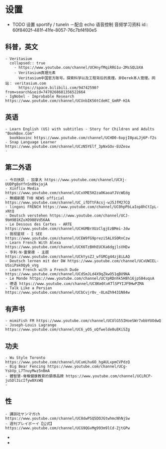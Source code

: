 # 设置
- TODO 设置 sportify / tuneIn －配合 echo 语音控制 音频学习资料
  id:: 60f8402f-481f-41fe-8057-76c7bf4f80e5
## 科普，英文
	- Veritasium
	  collapsed:: true
		- https://www.youtube.com/channel/UCHnyfMqiRRG1u-2MsSQLbXA
		- Veritasium真理元素
		  Veritasium中国官方账号。探索科学以及工程背后的真理。非Derek本人管理。网站： veritasium.com
		  https://space.bilibili.com/94742590?from=search&seid=7470268681356522664
	- IgNobel - Improbable Research https://www.youtube.com/channel/UCUnbIK56tCdeKC_GmRP-H2A
## 英语
	- Learn English (US) with subtitles - Story for Children and Adults "BookBox.Com"
	  bookboxinc https://www.youtube.com/channel/UCHD0-6opjI0paLJj6P-f2s
	- Snap Language Learner https://www.youtube.com/channel/UCzN5YElf_3pNxGOv-EUZesw
	-
## 第二外语
	- 今日快訊 - 加拿大 https://www.youtube.com/channel/UCXj-UUDPg8oYfnSn09xjojA
	- Xinflix Media https://www.youtube.com/channel/UCxXME5H2za0KaoaYJVcWEdg
	- 無綫新聞 TVB NEWS official https://www.youtube.com/channel/UC_ifDTtFAcsj-wJ5JfM27CQ
	- lingoni FRENCH https://www.youtube.com/channel/UC0hpPbLaIop8hCtIpL-xNtQ
	- Deutsch verstehen https://www.youtube.com/channel/UCJ-9bH9B1KZuXO988Vd56AA
	- Le Dessous des Cartes - ARTE https://www.youtube.com/channel/UCHGMBrXUzClgjEzBMei-Jdw
	- 我视星球 - I SEE https://www.youtube.com/channel/UCEW9fG9prezi5ALXSORnCzw
	- Learn French With Alexa https://www.youtube.com/channel/UCK6TzBHhEUCKa6dgjlsVHEw
	- 亨利·N·雷蒙德 - 主题 https://www.youtube.com/channel/UCkYysZJ_wfGMCg44zj8iLAQ
	- Deutsch lernen mit der DW https://www.youtube.com/channel/UCxUWIEL-USsiPak0Qy6_vVg
	- Learn French with a French Dude https://www.youtube.com/channel/UCdSmJLd4X9qZkwO51qBU9NA
	- Le Monde https://www.youtube.com/channel/UCYpRDnhk5H8h16jpS84uqsA
	- 德语 https://www.youtube.com/channel/UC8Km0txKTlSPYIJF9HwPZMA
	- Talk Like a Persian https://www.youtube.com/channel/UCbCvjr0v_-8LmZh9431N84w
## 有声书
	- mimiFish FM https://www.youtube.com/channel/UCUlG55IHoeSWr7xbbYUOdwQ
	- Joseph-Louis Lagrange https://www.youtube.com/channel/UC6_yO5_oQfwelde0uEKiSZg
## 功夫
	- Wu Style Toronto https://www.youtube.com/channel/UCumLhu6O_hgAULxpmCVPdzQ
	- Big Bear Fencing https://www.youtube.com/channel/UCg-YsbVp_L7TnuyMwz5nBmA
	- 體智慧-脊椎健康教育的領導品牌 https://www.youtube.com/channel/UCLRCP-juSDl3icIfyw0XsWQ
	-
## 性
	- 講談社ヤンマガch https://www.youtube.com/channel/UC8dwPSQ5DOJGtwhmcNhNjSw
	- 週刊プレイボーイ【公式】https://www.youtube.com/channel/UCG9QGvMg993m9lCd-ZjtGPw
-
-